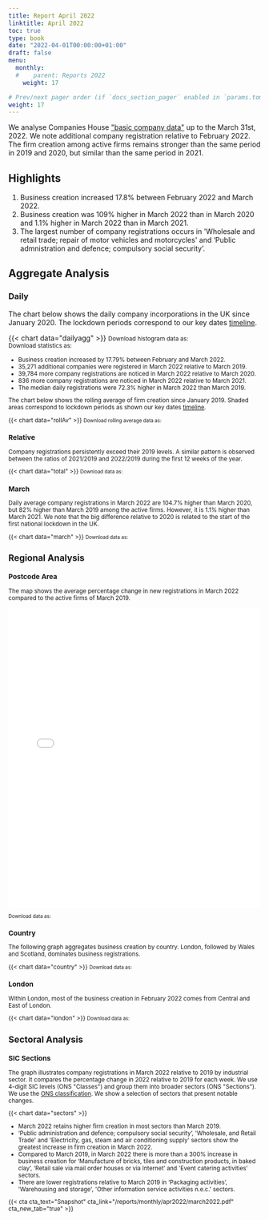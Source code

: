 ```yaml
---
title: Report April 2022
linktitle: April 2022
toc: true
type: book
date: "2022-04-01T00:00:00+01:00"
draft: false
menu:
  monthly:
  #    parent: Reports 2022
    weight: 17

# Prev/next pager order (if `docs_section_pager` enabled in `params.toml`)
weight: 17
---
```


We analyse Companies House ["basic company data"](http://download.companieshouse.gov.uk/en_output.html) up to the March 31st, 2022. We note additional company registration relative to February 2022. The firm creation among active firms remains stronger than the same period in 2019 and 2020, but similar than the same period in 2021.

## <i class="far fa-lightbulb"></i>  <span class="ml-1">Highlights</span>

1. Business creation increased 17.8% between February 2022 and March 2022.
2. Business creation was 109% higher in March 2022 than in March 2020 and 1.1% higher in March 2022 than in March 2021.
3. The largest number of company registrations occurs in 'Wholesale and retail trade; repair of motor vehicles and motorcycles' and ‘Public admnistration and defence; compulsory social security’.

## <i class="fas fa-bullseye"></i> <span class="ml-1">Aggregate Analysis</span>

### Daily

The chart below shows the daily company incorporations in the UK since January 2020. The lockdown periods correspond to our key dates [timeline](https://uk-firm-dynamics.netlify.app/reports/#timeline). 

{{< chart data="dailyagg" >}}
<small>Download histogram data as: <a href="data/01histogram_Mar 2022.csv" download="01histogram_Mar 2022.csv"><i class="fas fa-file-csv"></i></a>
<br>
Download statistics as: <a href="data/02statsLockdown_Mar 2022.csv" download="02statisticsLockdown.csv"><i class="fas fa-file-csv"></i></a></small>

<small>

- Business creation increased by 17.79% between February and March 2022. 
- 35,271 additional companies were registered in March 2022 relative to March 2019. 
- 39,784 more company registrations are noticed in March 2022 relative to March 2020.
- 836 more company registrations are noticed in March 2022 relative to March 2021.
- The median daily registrations were 72.3% higher in March 2022 than March 2019.  

The chart below shows the rolling average of firm creation since January 2019. Shaded areas correspond to lockdown periods as shown our key dates [timeline](https://uk-firm-dynamics.netlify.app/reports/#timeline).

{{< chart data="rollAv" >}}
<small> Download rolling average data as: <a href="data/08rollingAverage_Mar 2022.csv" download="08rollingAverage_Mar 2022.csv"><i class="fas fa-file-excel"></i></a></small>

### Relative

Company registrations persistently exceed their 2019 levels. A similar pattern is observed between the ratios of 2021/2019 and 2022/2019 during the first 12 weeks of the year.

{{< chart data="total" >}}
<small>Download data as: <a href="data/04ratio_Feb 2022.csv" download="03ratio_Mar 2022.csv"><i class="fas fa-file-csv"></i></a></small>

### March

Daily average company registrations in March 2022 are 104.7% higher than March 2020, but 82% higher than March 2019 among the active firms. However, it is 1.1% higher than March 2021. We note that the big difference relative to 2020 is related to the start of the first national lockdown in the UK.

{{< chart data="march" >}}
<small>Download data as: <a href="data/03stats_Mar 2022.csv" download="04march2022.csv"><i class="fas fa-file-csv"></i></a></small>

## <i class="fas fa-map-marker-alt"></i>  <span class="ml-1">Regional Analysis</span>

### Postcode Area

The map shows the average percentage change in new registrations in March 2022 compared to the active firms of March 2019.  

<iframe src="mapApr2022Av.html" style="height:600px;width:100%;border:none;overflow:hidden;"></iframe>

<small>Download data as: <a href="data/09map_Mar 2022.csv" download="09map.csv"><i class="fas fa-file-csv"></i></a></small>

### Country

The following graph aggregates business creation by country. London, followed by Wales and Scotland, dominates business registrations.   

{{< chart data="country" >}}
<small>Download data as: <a href="data/05country_Mar 2022.csv" download="05country_Mar2022.csv"><i class="fas fa-file-csv"></i></a></small>

### London

Within London, most of the business creation in February 2022 comes from Central and East of London. 

{{< chart data="london" >}}
<small>Download data as: <a href="data/06London_Mar 2022.csv" download="06london_Mar2022.csv"><i class="fas fa-file-csv"></i></a></small>

## <i class="fas fa-industry"></i> <span class="ml-1">Sectoral Analysis</span>

### SIC Sections

The graph illustrates company registrations in March 2022 relative to 2019 by industrial sector. It compares the percentage change in 2022 relative to 2019 for each week. We use 4-digit SIC levels (ONS "Classes") and group them into broader sectors (ONS "Sections"). We use the [ONS classification](https://onsdigital.github.io/dp-classification-tools/standard-industrial-classification/ONS_SIC_hierarchy_view.html). We show a selection of sectors that present notable changes. 

{{< chart data="sectors" >}}

- March 2022 retains higher firm creation in most sectors than March 2019.
- ‘Public administration and defence; compulsory social security’, 'Wholesale, and Retail Trade' and 'Electricity, gas, steam and air conditioning supply' sectors show the greatest increase in firm creation in March 2022. 
- Compared to March 2019, in March 2022 there is more than a 300% increase in business creation for ‘Manufacture of bricks, tiles and construction products, in baked clay’, ‘Retail sale via mail order houses or via Internet’ and 'Event catering activities' sectors.
- There are lower registrations relative to March 2019 in ‘Packaging activities’, 'Warehousing and storage', 'Other information service activities n.e.c.'  sectors. 

{{< cta cta_text="Snapshot" cta_link="/reports/monthly/apr2022/march2022.pdf" cta_new_tab="true" >}}

